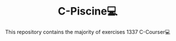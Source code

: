 <h1 align="center">C-Piscine💻</h1> 

<p align="center">This repository contains the majority of exercises 1337 C-Courser💻</p>
